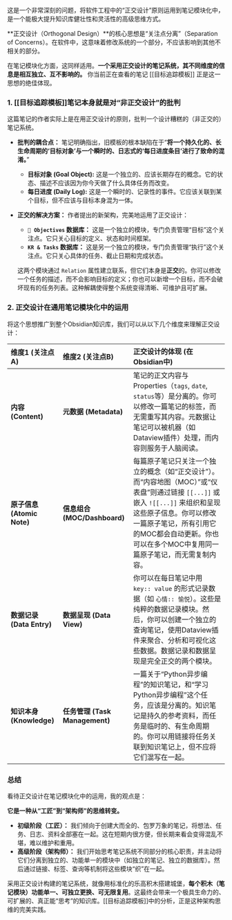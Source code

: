 这是一个非常深刻的问题，将软件工程中的“正交设计”原则运用到笔记模块化中，是一个能极大提升知识库健壮性和灵活性的高级思维方式。

**正交设计（Orthogonal Design）**的核心思想是“关注点分离”（Separation of Concerns）。在软件中，这意味着修改系统的一个部分，不应该影响到其他不相关的部分。

在笔记模块化方面，这同样适用。**一个采用正交设计的笔记系统，其不同维度的信息是相互独立、互不影响的。** 你当前正在查看的笔记 [[目标追踪模板]] 正是这一思想的绝佳体现。

### 1. [[目标追踪模板]]笔记本身就是对“非正交设计”的批判

这篇笔记的作者实际上是在用正交设计的原则，批判一个设计糟糕的（非正交的）笔记系统。

*   **批判的耦合点：** 笔记明确指出，旧模板的根本缺陷在于“**将一个持久化的、长生命周期的‘目标对象’与一个瞬时的、日志式的‘每日进度条目’进行了致命的混淆。**”
    *   **目标对象 (Goal Object):** 这是一个独立的、应该长期存在的概念。它的状态、描述不应该因为你今天做了什么具体任务而改变。
    *   **每日进度 (Daily Log):** 这是一个瞬时的、记录性的事件。它应该关联到某个目标，但不应该与目标本身混为一体。

*   **正交的解决方案：** 作者提出的新架构，完美地运用了正交设计：
    *   **`🎯 Objectives` 数据库：** 这是一个独立的模块，专门负责管理“目标”这个关注点。它只关心目标的定义、状态和时间框架。
    *   **`KR & Tasks` 数据库：** 这是另一个独立的模块，专门负责管理“执行”这个关注点。它只关心具体的任务、截止日期和完成状态。

    这两个模块通过 `Relation` 属性建立联系，但它们本身是**正交**的。你可以修改一个任务的描述，而不会影响目标的定义；你也可以新增一个目标，而不会破坏现有的任务列表。这种解耦使得整个系统变得清晰、可维护且可扩展。

### 2. 正交设计在通用笔记模块化中的运用

将这个思想推广到整个Obsidian知识库，我们可以从以下几个维度来理解正交设计：

| 维度1 (关注点A) | 维度2 (关注点B) | 正交设计的体现 (在Obsidian中) |
| :--- | :--- | :--- |
| **内容 (Content)** | **元数据 (Metadata)** | 笔记的正文内容与Properties（`tags`, `date`, `status`等）是分离的。你可以修改一篇笔记的标签，而无需重写其内容。元数据让笔记可以被机器（如Dataview插件）处理，而内容则服务于人脑阅读。 |
| **原子信息 (Atomic Note)** | **信息组合 (MOC/Dashboard)** | 每篇原子笔记只关注一个独立的概念（如“正交设计”）。而“内容地图（MOC）”或“仪表盘”则通过链接 `[[...]]` 或嵌入 `![[...]]` 来组织和呈现这些原子信息。你可以修改一篇原子笔记，所有引用它的MOC都会自动更新。你也可以在多个MOC中复用同一篇原子笔记，而无需复制内容。 |
| **数据记录 (Data Entry)** | **数据呈现 (Data View)** | 你可以在每日笔记中用 `key:: value` 的形式记录数据（如 `心情:: 愉悦`）。这些是纯粹的数据记录模块。然后，你可以创建一个独立的查询笔记，使用Dataview插件来聚合、分析和可视化这些数据。数据记录和数据呈现是完全正交的两个模块。 |
| **知识本身 (Knowledge)** | **任务管理 (Task Management)** | 一篇关于“Python异步编程”的知识笔记，和“学习Python异步编程”这个任务，应该是分离的。知识笔记是持久的参考资料，而任务是临时的、有生命周期的。你可以用链接将任务关联到知识笔记上，但不应将它们混写在一起。 |

### 总结

看待正交设计在笔记模块化中的运用，我的观点是：

**它是一种从“工匠”到“架构师”的思维转变。**

*   **初级阶段（工匠）：** 我们倾向于创建大而全的、包罗万象的笔记，将想法、任务、日志、资料全部塞在一起。这在短期内很方便，但长期来看会变得混乱不堪，难以维护和重用。
*   **高级阶段（架构师）：** 我们开始思考笔记系统不同部分的核心职责，并主动将它们分离到独立的、功能单一的模块中（如独立的笔记、独立的数据库）。然后通过链接、标签、查询等机制将这些模块“织”在一起。

采用正交设计构建的笔记系统，就像用标准化的乐高积木搭建城堡，**每个积木（笔记模块）功能单一、可独立更换、可无限复用**。这最终会带来一个极具生命力的、可扩展的、真正能“思考”的知识库。[[目标追踪模板]]中的分析，正是这种架构思维的完美实践。